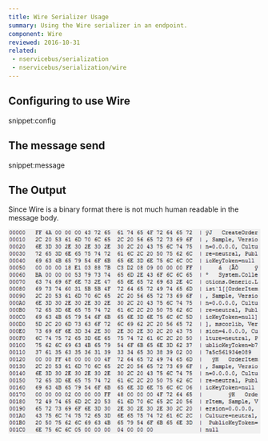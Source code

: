 ```yaml
---
title: Wire Serializer Usage
summary: Using the Wire serializer in an endpoint.
component: Wire
reviewed: 2016-10-31
related:
 - nservicebus/serialization
 - nservicebus/serialization/wire
---
```



## Configuring to use Wire

snippet:config


## The message send

snippet:message


## The Output

Since Wire is a binary format there is not much human readable in the message body.

![](wirebinary.png)